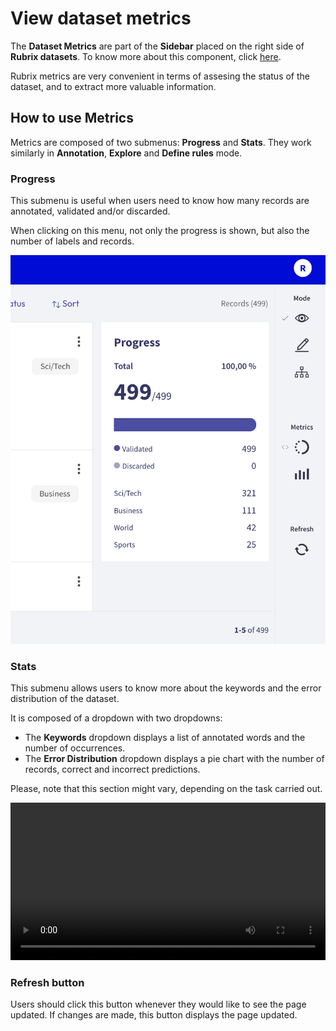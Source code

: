 # View dataset metrics

The **Dataset Metrics** are part of the **Sidebar** placed on the right side of **Rubrix datasets**. To know more about this component, click [here](dataset.md).

Rubrix metrics are very convenient in terms of assesing the status of the dataset, and to extract more valuable information.

## How to use Metrics

Metrics are composed of two submenus: **Progress** and **Stats**. They work similarly in **Annotation**, **Explore** and **Define rules** mode.

### Progress

This submenu is useful when users need to know how many records are annotated, validated and/or discarded.

When clicking on this menu, not only the progress is shown, but also the number of labels and records.

![Progress menu](../../_static/reference/webapp/progress_bar.png)

### Stats

This submenu allows users to know more about the keywords and the error distribution of the dataset.

It is composed of a dropdown with two dropdowns:

- The **Keywords** dropdown displays a list of annotated words and the number of occurrences.
- The **Error Distribution** dropdown displays a pie chart with the number of records, correct and incorrect predictions.

Please, note that this section might vary, depending on the task carried out.

<video width="100%" controls><source src="../../_static/reference/webapp/stats.mp4" type="video/mp4"></video>

### Refresh button

Users should click this button whenever they would like to see the page updated. If changes are made, this button displays the page updated.
